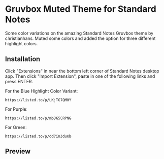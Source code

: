 # Gruvbox Muted Theme for Standard Notes

Some color variations on the  amazing Standard Notes Gruvbox theme by christianhans. Muted some colors and added the option for three different highlight colors.

## Installation

Click "Extensions" in near the bottom left corner of Standard Notes desktop app. Then click "Import Extension", paste in one of the following links and press ENTER. 

For the Blue Highlight Color Variant:
```
https://listed.to/p/LKjTG7QM0Y
```
For Purple:
```
https://listed.to/p/mbJG5CRPNG
```
For Green:
```
https://listed.to/p/dd7im3duKb
```

## Preview

